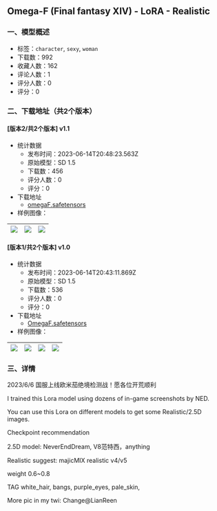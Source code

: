 ## Omega-F (Final fantasy XIV) - LoRA - Realistic
### 一、模型概述

- 标签：`character`, `sexy`, `woman`
- 下载数：992
- 收藏人数：162
- 评论人数：1
- 评分人数：0
- 评分：0

### 二、下载地址（共2个版本）

#### [版本2/共2个版本] v1.1

- 统计数据
  - 发布时间：2023-06-14T20:48:23.563Z
  - 原始模型：SD 1.5
  - 下载数：456
  - 评分人数：0
  - 评分：0
- 下载地址
  - [omegaF.safetensors](https://civitai.com/api/download/models/96108)
- 样例图像：

| <img src="https://image.civitai.com/xG1nkqKTMzGDvpLrqFT7WA/9d9cd1b7-8cab-41db-841a-e4930b54b2a2/width=450/1145813.jpeg" /> | <img src="https://image.civitai.com/xG1nkqKTMzGDvpLrqFT7WA/700e5543-d4e9-40e4-a610-19695c7a4e3f/width=450/1145830.jpeg" /> | <img src="https://image.civitai.com/xG1nkqKTMzGDvpLrqFT7WA/c45a4c72-e62f-44a5-88d5-ab5ba721d8f9/width=450/1145835.jpeg" /> |
| ---- | ---- | ---- |

#### [版本1/共2个版本] v1.0

- 统计数据
  - 发布时间：2023-06-14T20:43:11.869Z
  - 原始模型：SD 1.5
  - 下载数：536
  - 评分人数：0
  - 评分：0
- 下载地址
  - [OmegaF.safetensors](https://civitai.com/api/download/models/90036)
- 样例图像：

| <img src="https://image.civitai.com/xG1nkqKTMzGDvpLrqFT7WA/cb918d64-5818-4bbf-bb40-b7335a7fb0d6/width=450/1043795.jpeg" /> | <img src="https://image.civitai.com/xG1nkqKTMzGDvpLrqFT7WA/954730d4-fee4-4600-a006-ab9c481b5a6c/width=450/1043729.jpeg" /> | <img src="https://image.civitai.com/xG1nkqKTMzGDvpLrqFT7WA/82592bf5-4c7b-414c-bcd2-f5b940b836b3/width=450/1043759.jpeg" /> | <img src="https://image.civitai.com/xG1nkqKTMzGDvpLrqFT7WA/8b4e21b6-a2d2-40b4-b054-1ba2e55948be/width=450/1043790.jpeg" /> |
| ---- | ---- | ---- | ---- |


### 三、详情
<p>2023/6/6 国服上线欧米茄绝境检测战！愿各位开荒顺利</p><p>I trained this Lora model using dozens of in-game screenshots by NED.</p><p>You can use this Lora on different models to get some Realistic/2.5D images.</p><p>Checkpoint recommendation</p><p>2.5D model: NeverEndDream, V8范特西，anything</p><p>Realistic suggest: majicMIX realistic v4/v5</p><p>weight 0.6~0.8</p><p>TAG white_hair, bangs, purple_eyes, pale_skin,</p><p>More pic in my twi: Change@LianReen</p>